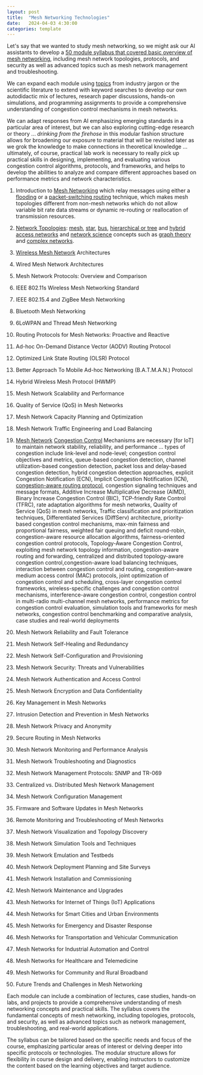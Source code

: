 ```yaml
---
layout: post
title:  "Mesh Networking Technologies"
date:   2024-04-03 4:30:00
categories: template
---
```


Let's say that we wanted to study mesh networking, so we might ask our AI assistants to develop a [50 module syllabus that covered basic overview of mesh networking](https://g.co/gemini/share/6054fe87494e), including mesh network topologies, protocols, and security as well as advanced topics such as mesh network management and troubleshooting.

 We can expand each module using [topics](https://www.sciencedirect.com/topics) from industry jargon or the scientific literature to extend with keyword searches to develop our own autodidactic mix of lectures, research paper discussions, hands-on simulations, and programming assignments to provide a comprehensive understanding of congestion control mechanisms in mesh networks. 
 
 We can adapt responses from AI emphasizing emerging standards in a particular area of interest, but we can also exploring cutting-edge research or theory ... *drinking from the firehose* in this modular fashion structure allows for broadening our exposure to material that will be revisited later as we grok the knowledge to make connections in theoretical knowledge ... ultimately, of course, practical lab work is necessary to really pick up practical skills in designing, implementing, and evaluating various congestion control algorithms, protocols, and frameworks, and helps to develop the abilities to analyze and compare different approaches based on performance metrics and network characteristics.

1. Introduction to [Mesh Networking](https://www.sciencedirect.com/topics/computer-science/mesh-network) which relay messages using either a [flooding](https://en.wikipedia.org/wiki/Flooding_(computer_networking)) or a [packet-switching routing](https://en.wikipedia.org/wiki/Packet_switching) technique, which makes mesh topologies different from non-mesh networks which do not allow variable bit rate data streams or dynamic re-routing or reallocation of transmission resources. 

2. [Network Topologies](https://en.wikipedia.org/wiki/Network_topology): [mesh](https://en.wikipedia.org/wiki/Mesh_networking), [star](https://en.wikipedia.org/wiki/Star_network), [bus](https://en.wikipedia.org/wiki/Bus_network), [hierarchical or tree](https://en.wikipedia.org/wiki/Tree_network) and [hybrid access networks](https://en.wikipedia.org/wiki/Hybrid_Access_Networks) and [network science](https://en.wikipedia.org/wiki/Network_science) concepts such as [graph theory](https://en.wikipedia.org/wiki/Graph_theory) and [complex networks](https://en.wikipedia.org/wiki/Complex_network).

3. [Wireless Mesh Network](https://en.wikipedia.org/wiki/Wireless_mesh_network) Architectures

4. Wired Mesh Network Architectures
5. Mesh Network Protocols: Overview and Comparison
6. IEEE 802.11s Wireless Mesh Networking Standard
7. IEEE 802.15.4 and ZigBee Mesh Networking
8. Bluetooth Mesh Networking
9. 6LoWPAN and Thread Mesh Networking
10. Routing Protocols for Mesh Networks: Proactive and Reactive
11. Ad-hoc On-Demand Distance Vector (AODV) Routing Protocol
12. Optimized Link State Routing (OLSR) Protocol
13. Better Approach To Mobile Ad-hoc Networking (B.A.T.M.A.N.) Protocol
14. Hybrid Wireless Mesh Protocol (HWMP)
15. Mesh Network Scalability and Performance
16. Quality of Service (QoS) in Mesh Networks
17. Mesh Network Capacity Planning and Optimization
18. Mesh Network Traffic Engineering and Load Balancing

19. [Mesh Network](https://www.sciencedirect.com/topics/computer-science/mesh-network) [Congestion Control](https://www.sciencedirect.com/topics/engineering/congestion-control) Mechanisms are necessary [for IoT] to maintain network stability, reliability, and performance ... types of congestion include link-level and node-level; congestion control objectives and metrics, queue-based congestion detection, channel utilization-based congestion detection, packet loss and delay-based congestion detection, hybrid congestion detection approaches, explicit Congestion Notification (ECN), Implicit Congestion Notification (ICN), [congestion-aware routing protocol](https://www.sciencedirect.com/science/article/pii/S1084804523001686), congestion signaling techniques and message formats, Additive Increase Multiplicative Decrease (AIMD), Binary Increase Congestion Control (BIC), TCP-friendly Rate Control (TFRC), rate adaptation algorithms for mesh networks, Quality of Service (QoS) in mesh networks, Traffic classification and prioritization techniques, Differentiated Services (DiffServ) architecture, priority-based congestion control mechanisms, max-min fairness and proportional fairness, weighted fair queuing and deficit round-robin, congestion-aware resource allocation algorithms, fairness-oriented congestion control protocols, Topology-Aware Congestion Control, exploiting mesh network topology information, congestion-aware routing and forwarding, centralized and distributed topology-aware congestion control,congestion-aware load balancing techniques, interaction between congestion control and routing, congestion-aware medium access control (MAC) protocols, joint optimization of congestion control and scheduling, cross-layer congestion control frameworks, wireless-specific challenges and congestion control mechanisms, interference-aware congestion control, congestion control in multi-radio multi-channel mesh networks, performance metrics for congestion control evaluation, simulation tools and frameworks for mesh networks, congestion control benchmarking and comparative analysis, case studies and real-world deployments

20. Mesh Network Reliability and Fault Tolerance
21. Mesh Network Self-Healing and Redundancy
22. Mesh Network Self-Configuration and Provisioning
23. Mesh Network Security: Threats and Vulnerabilities
24. Mesh Network Authentication and Access Control
25. Mesh Network Encryption and Data Confidentiality
26. Key Management in Mesh Networks
27. Intrusion Detection and Prevention in Mesh Networks
28. Mesh Network Privacy and Anonymity
29. Secure Routing in Mesh Networks
30. Mesh Network Monitoring and Performance Analysis
31. Mesh Network Troubleshooting and Diagnostics
32. Mesh Network Management Protocols: SNMP and TR-069
33. Centralized vs. Distributed Mesh Network Management
34. Mesh Network Configuration Management
35. Firmware and Software Updates in Mesh Networks
36. Remote Monitoring and Troubleshooting of Mesh Networks
37. Mesh Network Visualization and Topology Discovery
38. Mesh Network Simulation Tools and Techniques
39. Mesh Network Emulation and Testbeds
40. Mesh Network Deployment Planning and Site Surveys
41. Mesh Network Installation and Commissioning
42. Mesh Network Maintenance and Upgrades
43. Mesh Networks for Internet of Things (IoT) Applications
44. Mesh Networks for Smart Cities and Urban Environments
45. Mesh Networks for Emergency and Disaster Response
46. Mesh Networks for Transportation and Vehicular Communication
47. Mesh Networks for Industrial Automation and Control
48. Mesh Networks for Healthcare and Telemedicine
49. Mesh Networks for Community and Rural Broadband
50. Future Trends and Challenges in Mesh Networking

Each module can include a combination of lectures, case studies, hands-on labs, and projects to provide a comprehensive understanding of mesh networking concepts and practical skills. The syllabus covers the fundamental concepts of mesh networking, including topologies, protocols, and security, as well as advanced topics such as network management, troubleshooting, and real-world applications.

The syllabus can be tailored based on the specific needs and focus of the course, emphasizing particular areas of interest or delving deeper into specific protocols or technologies. The modular structure allows for flexibility in course design and delivery, enabling instructors to customize the content based on the learning objectives and target audience.